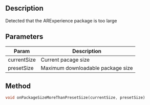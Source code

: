 ## Description

Detected that the ARExperience package is too large

## Parameters

| Param       | Description                       |
| ----------- | --------------------------------- |
| currentSize | Current pacage size               |
| presetSize  | Maximum downloadable package size |

## Method

```dart
void onPackageSizeMoreThanPresetSize(currentSize, presetSize)
```
